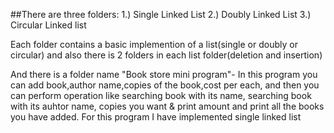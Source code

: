 ##There are three folders:
1.) Single Linked List
2.) Doubly Linked List
3.) Circular Linked list

Each folder contains a basic implemention of a list(single or doubly or circular) and also there is 2 folders in each list folder(deletion and insertion)

And there is a folder name "Book store mini program"-  In this program you can add book,author name,copies of the book,cost per each, and then you can perform operation like searching book with its name, searching book with its auhtor name, copies you want & print amount and print all the books you have added.
For this program I have implemented single linked list
